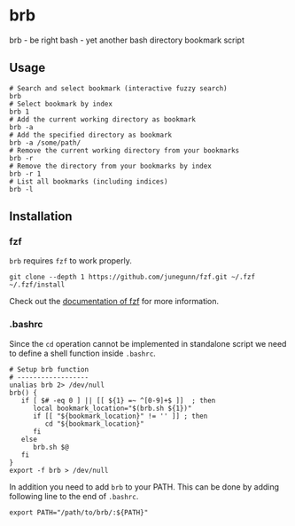 # brb
brb - be right bash - yet another bash directory bookmark script

## Usage

```
# Search and select bookmark (interactive fuzzy search)
brb
# Select bookmark by index
brb 1
# Add the current working directory as bookmark
brb -a
# Add the specified directory as bookmark
brb -a /some/path/
# Remove the current working directory from your bookmarks
brb -r
# Remove the directory from your bookmarks by index
brb -r 1
# List all bookmarks (including indices)
brb -l
```

## Installation

### fzf

```brb``` requires ```fzf``` to work properly. 
```
git clone --depth 1 https://github.com/junegunn/fzf.git ~/.fzf
~/.fzf/install
```
Check out the [documentation of fzf](https://github.com/junegunn/fzf) for more information.

### .bashrc

Since the ```cd``` operation cannot be implemented in standalone script we need to define a shell function inside ```.bashrc```.

```
# Setup brb function
# ------------------
unalias brb 2> /dev/null
brb() {
   if [ $# -eq 0 ] || [[ ${1} =~ ^[0-9]+$ ]]  ; then
      local bookmark_location="$(brb.sh ${1})"
      if [[ "${bookmark_location}" != '' ]] ; then
         cd "${bookmark_location}"
      fi
   else
      brb.sh $@
   fi
}
export -f brb > /dev/null
```

In addition you need to add ```brb``` to your PATH. This can be done by adding following line to the end of ```.bashrc```.

```
export PATH="/path/to/brb/:${PATH}"
```
